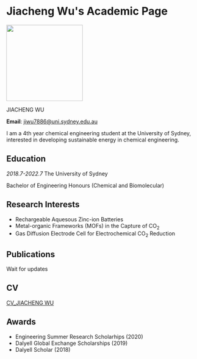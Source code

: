 # Jiacheng Wu's Academic Page

<img src="https://user-images.githubusercontent.com/95839676/145388605-1c5f8c59-dc64-4346-9b30-1bb5ee4bb83e.jpg" width="200" height="200" />

JIACHENG WU

**Email**: jiwu7886@uni.sydney.edu.au

I am a 4th year chemical engineering student at the University of Sydney, interested in developing sustainable energy in chemical engineering.

## Education
*2018.7-2022.7* The University of Sydney

Bachelor of Engineering Honours (Chemical and Biomolecular)

## Research Interests
- Rechargeable Aquesous Zinc-ion Batteries
- Metal-organic Frameworks (MOFs) in the Capture of CO<sub>2</sub>
- Gas Diffusion Electrode Cell for Electrochemical CO<sub>2</sub> Reduction

## Publications
Wait for updates

## CV
[CV_JIACHENG WU](https://drive.google.com/file/d/1Fruoh2toN8M0bI4xy3NTr9w6CW5_qJDt/view?usp=sharing)

## Awards
- Engineering Summer Research Scholarhips (2020)
- Dalyell Global Exchange Scholarships (2019)
- Dalyell Scholar (2018)
